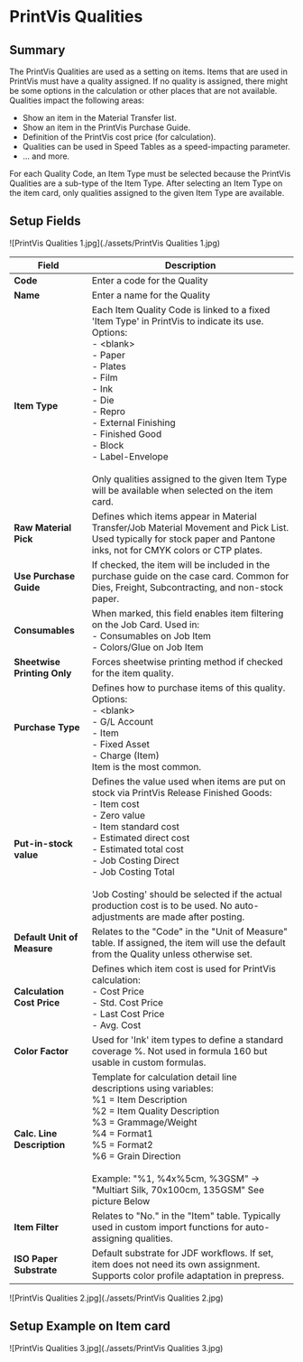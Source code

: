 # PrintVis Qualities


## Summary

The PrintVis Qualities are used as a setting on items. Items that are used in PrintVis must have a quality assigned. If no quality is assigned, there might be some options in the calculation or other places that are not available. Qualities impact the following areas:

- Show an item in the Material Transfer list.
- Show an item in the PrintVis Purchase Guide.
- Definition of the PrintVis cost price (for calculation).
- Qualities can be used in Speed Tables as a speed-impacting parameter.
- … and more.

For each Quality Code, an Item Type must be selected because the PrintVis Qualities are a sub-type of the Item Type. After selecting an Item Type on the item card, only qualities assigned to the given Item Type are available.

## Setup Fields

![PrintVis Qualities 1.jpg](./assets/PrintVis Qualities 1.jpg)

| **Field**                  | **Description** |
|---------------------------|-----------------|
| **Code**                  | Enter a code for the Quality |
| **Name**                  | Enter a name for the Quality |
| **Item Type**             | Each Item Quality Code is linked to a fixed 'Item Type' in PrintVis to indicate its use. Options:<br>- &lt;blank&gt;<br>- Paper<br>- Plates<br>- Film<br>- Ink<br>- Die<br>- Repro<br>- External Finishing<br>- Finished Good<br>- Block<br>- Label-Envelope<br><br>Only qualities assigned to the given Item Type will be available when selected on the item card. |
| **Raw Material Pick**     | Defines which items appear in Material Transfer/Job Material Movement and Pick List. Used typically for stock paper and Pantone inks, not for CMYK colors or CTP plates. |
| **Use Purchase Guide**    | If checked, the item will be included in the purchase guide on the case card. Common for Dies, Freight, Subcontracting, and non-stock paper. |
| **Consumables**           | When marked, this field enables item filtering on the Job Card. Used in:<br>- Consumables on Job Item<br>- Colors/Glue on Job Item |
| **Sheetwise Printing Only** | Forces sheetwise printing method if checked for the item quality. |
| **Purchase Type**         | Defines how to purchase items of this quality. Options:<br>- &lt;blank&gt;<br>- G/L Account<br>- Item<br>- Fixed Asset<br>- Charge (Item)<br>Item is the most common. |
| **Put-in-stock value**    | Defines the value used when items are put on stock via PrintVis Release Finished Goods:<br>- Item cost<br>- Zero value<br>- Item standard cost<br>- Estimated direct cost<br>- Estimated total cost<br>- Job Costing Direct<br>- Job Costing Total<br><br>'Job Costing' should be selected if the actual production cost is to be used. No auto-adjustments are made after posting. |
| **Default Unit of Measure** | Relates to the "Code" in the "Unit of Measure" table. If assigned, the item will use the default from the Quality unless otherwise set. |
| **Calculation Cost Price** | Defines which item cost is used for PrintVis calculation:<br>- Cost Price<br>- Std. Cost Price<br>- Last Cost Price<br>- Avg. Cost |
| **Color Factor**          | Used for 'Ink' item types to define a standard coverage %. Not used in formula 160 but usable in custom formulas. |
| **Calc. Line Description** | Template for calculation detail line descriptions using variables:<br>%1 = Item Description<br>%2 = Item Quality Description<br>%3 = Grammage/Weight<br>%4 = Format1<br>%5 = Format2<br>%6 = Grain Direction<br><br>Example: "%1, %4x%5cm, %3GSM" → "Multiart Silk, 70x100cm, 135GSM"  See picture Below|
| **Item Filter**           | Relates to "No." in the "Item" table. Typically used in custom import functions for auto-assigning qualities. |
| **ISO Paper Substrate**   | Default substrate for JDF workflows. If set, item does not need its own assignment. Supports color profile adaptation in prepress. |

![PrintVis Qualities 2.jpg](./assets/PrintVis Qualities 2.jpg)

## Setup Example on Item card

![PrintVis Qualities 3.jpg](./assets/PrintVis Qualities 3.jpg)
